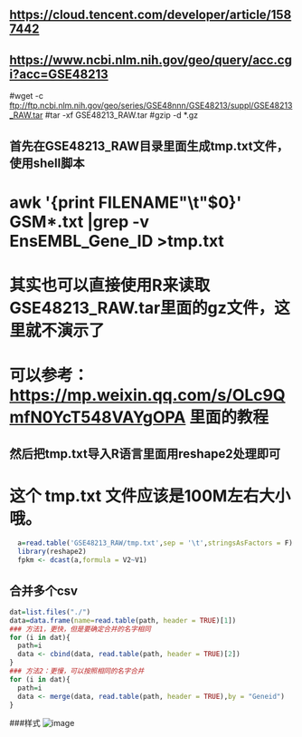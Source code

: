 ## https://cloud.tencent.com/developer/article/1587442

  ## https://www.ncbi.nlm.nih.gov/geo/query/acc.cgi?acc=GSE48213
  #wget -c ftp://ftp.ncbi.nlm.nih.gov/geo/series/GSE48nnn/GSE48213/suppl/GSE48213_RAW.tar
  #tar -xf GSE48213_RAW.tar
  #gzip -d *.gz
  ## 首先在GSE48213_RAW目录里面生成tmp.txt文件，使用shell脚本
  # awk '{print FILENAME"\t"$0}' GSM*.txt |grep -v EnsEMBL_Gene_ID >tmp.txt
  #  其实也可以直接使用R来读取GSE48213_RAW.tar里面的gz文件，这里就不演示了
  # 可以参考：https://mp.weixin.qq.com/s/OLc9QmfN0YcT548VAYgOPA 里面的教程
  ## 然后把tmp.txt导入R语言里面用reshape2处理即可
  # 这个 tmp.txt 文件应该是100M左右大小哦。
  
```r
  a=read.table('GSE48213_RAW/tmp.txt',sep = '\t',stringsAsFactors = F)
  library(reshape2)
  fpkm <- dcast(a,formula = V2~V1) 
```
## 合并多个csv
```r
dat=list.files("./")
data=data.frame(name=read.table(path, header = TRUE)[1])
### 方法1，更快，但是要确定合并的名字相同
for (i in dat){
  path=i
  data <- cbind(data, read.table(path, header = TRUE)[2])
}
### 方法2：更慢，可以按照相同的名字合并
for (i in dat){
  path=i
  data <- merge(data, read.table(path, header = TRUE),by = "Geneid")
}
```
###样式
![image](https://user-images.githubusercontent.com/41554601/173173096-6e480272-c897-41b5-8fbf-42b7a4805548.png)
